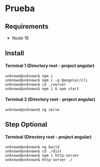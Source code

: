 # Prueba

## Requirements
- Node 16

## Install

#### Terminal 1 (Directory root - project angular)
```console
unknown@unknown$ npm i
unknown@unknown$ npm i -g @angular/cli
unknown@unknown$ cd ./server
unknown@unknown$ npm i & npm start
```

#### Terminal 2 (Directory root - project angular)
```console
unknown@unknown$ ng serve
```

## Step Optional

#### Terminal (Directory root - project angular)
```console
unknown@unknown$ ng build
unknown@unknown$ cd ./dist
unknown@unknown$ npm i http-server
unknown@unknown$ http-server ./
```
